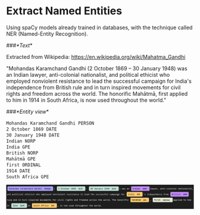 # Extract Named Entities

Using spaCy models already trained in databases, with the technique called NER (Named-Entity Recognition).

###_*Text_*

Extracted from Wikipedia: https://en.wikipedia.org/wiki/Mahatma_Gandhi

"Mohandas Karamchand Gandhi (2 October 1869 – 30 January 1948) was an Indian lawyer, anti-colonial nationalist, and political ethicist who employed nonviolent resistance to lead the successful campaign for India's independence from British rule and in turn inspired movements for civil rights and freedom across the world. The honorific Mahātmā, first applied to him in 1914 in South Africa, is now used throughout the world."

###_*Entity view_*
```
Mohandas Karamchand Gandhi PERSON
2 October 1869 DATE
30 January 1948 DATE
Indian NORP
India GPE
British NORP
Mahātmā GPE
first ORDINAL
1914 DATE
South Africa GPE
```
![](entities_output.png)
